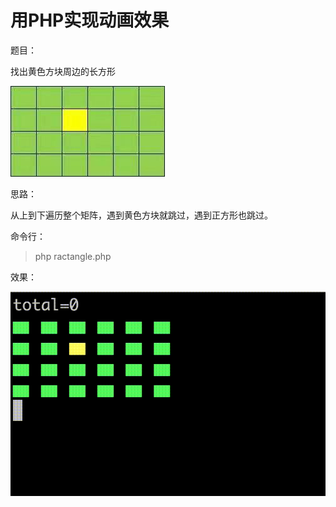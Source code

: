 # 用PHP实现动画效果

题目：

找出黄色方块周边的长方形<br /> 
  
![question](./img/question.jpeg "question")  

思路：

从上到下遍历整个矩阵，遇到黄色方块就跳过，遇到正方形也跳过。

命令行：

>php ractangle.php

效果：  
  
![effect](./img/result.gif "effect")